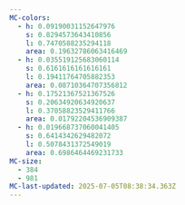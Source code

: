 ```yaml
---
MC-colors:
  - h: 0.09190031152647976
    s: 0.8294573643410856
    l: 0.7470588235294118
    area: 0.19632786063416469
  - h: 0.035519125683060114
    s: 0.6161616161616161
    l: 0.19411764705882353
    area: 0.08710364707356812
  - h: 0.17521367521367526
    s: 0.20634920634920637
    l: 0.37058823529411766
    area: 0.01792204536909387
  - h: 0.019668737060041405
    s: 0.6414342629482072
    l: 0.5078431372549019
    area: 0.6986464469231733
MC-size:
  - 384
  - 981
MC-last-updated: 2025-07-05T08:38:34.363Z
---
```


